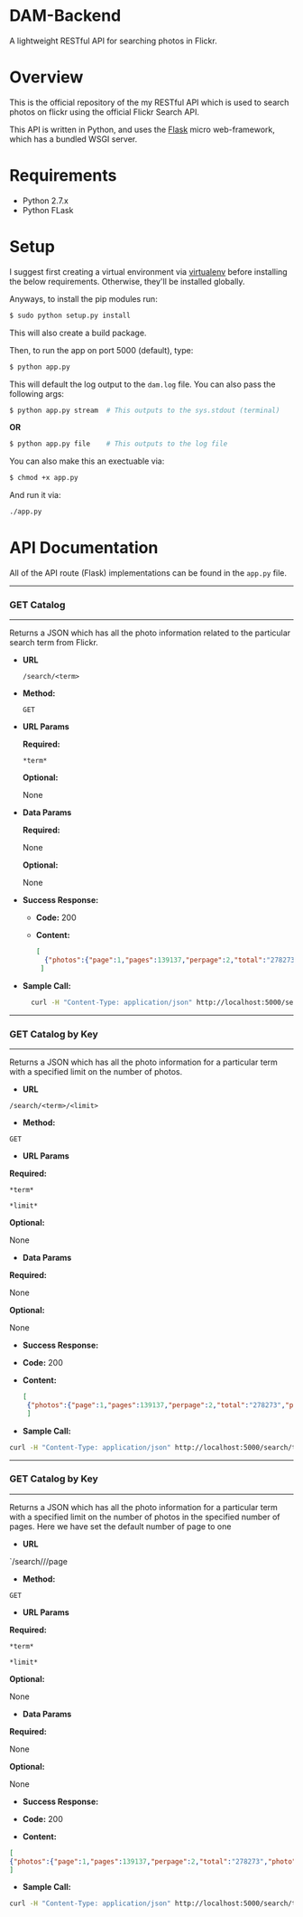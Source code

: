# DAM-Backend

A lightweight RESTful API for searching photos in Flickr.

Overview
=======

This is the official repository of the my RESTful API which is used to search photos on flickr using the official Flickr Search API. 

This API is written in Python, and uses the [Flask](http://flask.pocoo.org/) micro web-framework, which has a bundled WSGI server.

Requirements
=======

* Python 2.7.x 
* Python FLask 

Setup
=======

I suggest first creating a virtual environment via [virtualenv](https://virtualenv.pypa.io/en/latest/) before installing the below requirements. Otherwise, they'll be installed globally. 

Anyways, to install the pip modules run:

```bash
$ sudo python setup.py install
```
This will also create a build package.

Then, to run the app on port 5000 (default), type:

```bash
$ python app.py
```

This will default the log output to the `dam.log` file. You can also pass the following args:

```bash 
$ python app.py stream  # This outputs to the sys.stdout (terminal)
```

**OR**

```bash 
$ python app.py file    # This outputs to the log file 
```

You can also make this an exectuable via:

```bash 
$ chmod +x app.py
```

And run it via:

```bash 
./app.py
```


API Documentation
=======

All of the API route (Flask) implementations can be found in the `app.py` file.

---
### GET Catalog
---

Returns a JSON which has all the photo information related to the particular search term from Flickr.

* **URL**

  `/search/<term>`

* **Method:**
  
  `GET`
  
*  **URL Params**

   **Required:**
 
     `*term*`

   **Optional:**
 
     None

* **Data Params**

  **Required:**
    
    None

  **Optional:**
    
    None

* **Success Response:**

  * **Code:** 200 <br />
  * **Content:**
      
      ```json
      [
    	{"photos":{"page":1,"pages":139137,"perpage":2,"total":"278273","photo":[{"id":"21530907282","owner":"120418906@N08","secret":"1afab0f31f","server":"5702","farm":6,"title":"692","ispublic":1,"isfriend":0,"isfamily":0},{"id":"21515800366","owner":"132493097@N02","secret":"a4ceff0de2","server":"5770","farm":6,"title":"_K5_1640","ispublic":1,"isfriend":0,"isfamily":0}]},"stat":"ok"}
	   ]
      ``` 

* **Sample Call:**

  ```bash
    curl -H "Content-Type: application/json" http://localhost:5000/search/tiger
  ```

---
### GET Catalog by Key
---

Returns a JSON which has all the photo information for a particular term with a specified limit on the number of photos.

* **URL**

`/search/<term>/<limit>`

* **Method:**

`GET`

*  **URL Params**

**Required:**

 `*term*`
 
 `*limit*`

**Optional:**

 None

* **Data Params**

**Required:**

None

**Optional:**

None

* **Success Response:**

* **Code:** 200 <br />
* **Content:**
  
  ```json
  [
   {"photos":{"page":1,"pages":139137,"perpage":2,"total":"278273","photo":[{"id":"21530907282","owner":"120418906@N08","secret":"1afab0f31f","server":"5702","farm":6,"title":"692","ispublic":1,"isfriend":0,"isfamily":0},{"id":"21515800366","owner":"132493097@N02","secret":"a4ceff0de2","server":"5770","farm":6,"title":"_K5_1640","ispublic":1,"isfriend":0,"isfamily":0}]},"stat":"ok"}
   ]
  ``` 

* **Sample Call:**

```bash
curl -H "Content-Type: application/json" http://localhost:5000/search/tiger/2
```


---
### GET Catalog by Key
---

Returns a JSON which has all the photo information for a particular term with a specified limit on the number of photos in the specified number of pages. Here we have set the default number of page to one

* **URL**

`/search/<term>/<limit>/page

* **Method:**

`GET`

*  **URL Params**

**Required:**

`*term*`

`*limit*`

**Optional:**

None

* **Data Params**

**Required:**

None

**Optional:**

None

* **Success Response:**

* **Code:** 200 <br />
* **Content:**

```json
[
{"photos":{"page":1,"pages":139137,"perpage":2,"total":"278273","photo":[{"id":"21530907282","owner":"120418906@N08","secret":"1afab0f31f","server":"5702","farm":6,"title":"692","ispublic":1,"isfriend":0,"isfamily":0},{"id":"21515800366","owner":"132493097@N02","secret":"a4ceff0de2","server":"5770","farm":6,"title":"_K5_1640","ispublic":1,"isfriend":0,"isfamily":0}]},"stat":"ok"}
]
``` 

* **Sample Call:**

```bash
curl -H "Content-Type: application/json" http://localhost:5000/search/tiger/2

